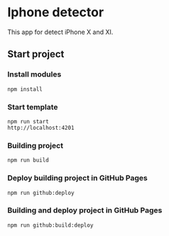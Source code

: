 # Iphone detector

This app for detect iPhone X and XI.

## Start project

### Install modules

```
npm install
```

### Start template

```
npm run start
http://localhost:4201 
```

### Building project

```
npm run build
```

### Deploy building project in GitHub Pages

```
npm run github:deploy
```

### Building and deploy project in GitHub Pages

```
npm run github:build:deploy
```
